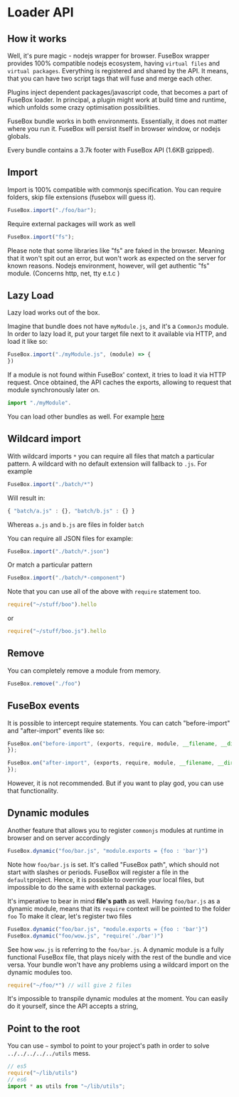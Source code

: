 # Loader API


## How it works

Well, it's pure magic - nodejs wrapper for browser. FuseBox wrapper provides 100% compatible nodejs ecosystem,  having `virtual files` and `virtual packages`. Everything is registered and shared by the API. It means, that you can have two script tags that will fuse and merge each other.

Plugins inject dependent packages/javascript code, that becomes a part of FuseBox loader. In principal, a plugin might work at build time and runtime, which unfolds some crazy optimisation possibilities. 

FuseBox bundle works in both environments. Essentially, it does not matter where you run it. FuseBox will persist itself in browser window, or nodejs globals.

Every bundle contains a 3.7k footer with FuseBox API (1.6KB gzipped).  

## Import
Import is 100% compatible with commonjs specification. You can require folders, skip file extensions (fusebox will guess it).
```js
FuseBox.import("./foo/bar");
```
Require external packages will work  as well

```js
FuseBox.import("fs");
```

Please note that some libraries like "fs" are faked in the browser. Meaning that it won't spit out an error, but won't work as expected on the server for known reasons.
Nodejs environment, however, will get authentic "fs" module. (Concerns http, net, tty e.t.c )


## Lazy Load

Lazy load works out of the box.

Imagine that bundle does not have `myModule.js`, and it's a `CommonJs` module. In order to lazy load it, put your target file next to it available via HTTP, and load it like so:

```js
FuseBox.import("./myModule.js", (module) => {
})
```

If a module is not found within FuseBox' context, it tries to load it via HTTP request. Once obtained, the API caches the exports, allowing to request that module synchronously later on.

```js
import "./myModule".
```

You can load other bundles as well. For example [here](#bundle-in-a-bundle) 

## Wildcard import
With wildcard imports `*` you can require all files that match a particular pattern. A wildcard with no default extension will fallback to `.js`.
For example

```js
FuseBox.import("./batch/*")
```

Will result in:

```js
{ "batch/a.js" : {}, "batch/b.js" : {} }
```

Whereas `a.js` and  `b.js` are files in folder `batch`

You can require all JSON files for example:

```js
FuseBox.import("./batch/*.json")
```

Or match a particular pattern

```js
FuseBox.import("./batch/*-component")
```

Note that you can use all of the above with `require` statement too.

```js
require("~/stuff/boo").hello
```

or

```js
require("~/stuff/boo.js").hello
```

## Remove
You can completely remove a module from memory. 

```js
FuseBox.remove("./foo")
```

## FuseBox events

It is possible to intercept require statements. You can catch "before-import" and "after-import" events like so:

```js
FuseBox.on("before-import", (exports, require, module, __filename, __dirname, pkg) => {                
});

FuseBox.on("after-import", (exports, require, module, __filename, __dirname, pkg) => {                
});
```

However, it is not recommended. But if you want to play god, you can use that functionality.

## Dynamic modules

Another feature that allows you to register `commonjs` modules at runtime in browser and on server accordingly

```js
FuseBox.dynamic("foo/bar.js", "module.exports = {foo : 'bar'}")
```

Note how `foo/bar.js` is set. It's called "FuseBox path", which should not start with slashes or periods. FuseBox will register a file in the `default`project. Hence, it is possible to override your local files, but impossible to do the same with external packages. 

It's imperative to bear in mind __file's path__ as well. Having `foo/bar.js` as a dynamic module, means that its `require` context will be pointed to the folder `foo`
To make it clear, let's register two files

```js
FuseBox.dynamic("foo/bar.js", "module.exports = {foo : 'bar'}")
FuseBox.dynamic("foo/wow.js", "require('./bar')")
```

See how `wow.js` is referring to the `foo/bar.js`. A dynamic module is a fully functional FuseBox file, that plays nicely with the rest of the bundle and vice versa. Your bundle won't have any problems using a wildcard import on the dynamic modules too.

```js
require("~/foo/*") // will give 2 files
```

It's impossible to transpile dynamic modules at the moment. You can easily do it yourself, since the API accepts a string, 

## Point to the root
You can use `~` symbol to point to your project's path in order to solve `../../../../../utils` mess.

```js
// es5
require("~/lib/utils")
// es6
import * as utils from "~/lib/utils";
```
